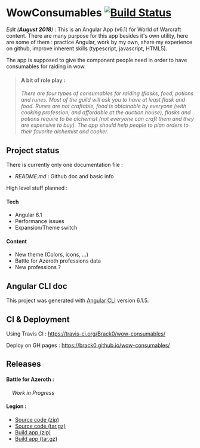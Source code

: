 # WowConsumables [![Build Status](https://travis-ci.org/Brack0/wow-consumables.svg?branch=master)](https://travis-ci.org/Brack0/wow-consumables)

_Edit (**August 2018**)_ : This is an Angular App (v6.1) for World of Warcraft content. There are many purpose for this app besides it's own utility, here are some of them : practice Angular, work by my own, share my experience on github, improve inherent skills (typescript, javascript, HTML5).

The app is supposed to give the component people need in order to have consumables for raiding in wow.

> #### A bit of role play :
>
> _There are four types of consumables for raiding (flasks, food, potions and runes. Most of the guild will ask you to have at least flask and food. Runes are not craftable, food is obtainable by everyone (with cooking profession, and affordable at the auction house), flasks and potions require to be alchemist (not everyone can craft them and they are expensive to buy). The app should help people to plan orders to their favorite alchemist and cooker._

## Project status

There is currently only one documentation file :

- _README.md_ : Github doc and basic info

High level stuff planned :

#### Tech

- Angular 6.1
- Performance issues
- Expansion/Theme switch

#### Content

- New theme (Colors, icons, ...)
- Battle for Azeroth professions data
- New professions ?

## Angular CLI doc

This project was generated with [Angular CLI](https://github.com/angular/angular-cli) version 6.1.5.

## CI & Deployment

Using Travis CI : https://travis-ci.org/Brack0/wow-consumables/

Deploy on GH pages : https://brack0.github.io/wow-consumables/

## Releases

#### Battle for Azeroth :

&nbsp;&nbsp;&nbsp;&nbsp;_Work in Progress_

#### Legion :

- [Source code (zip)](https://github.com/Brack0/wow-consumables/archive/legion-release-src.zip)
- [Source code (tar.gz)](https://github.com/Brack0/wow-consumables/archive/legion-release-src.tar.gz)
- [Build app (zip)](https://github.com/Brack0/wow-consumables/archive/legion-release-prod.zip)
- [Build app (tar.gz)](https://github.com/Brack0/wow-consumables/archive/legion-release-prod.tar.gz)
